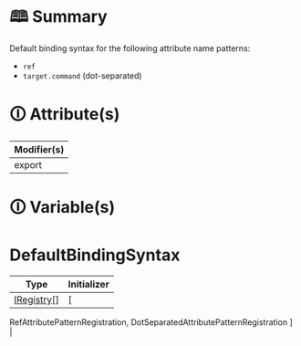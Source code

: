 # &#128366; Summary

Default binding syntax for the following attribute name patterns:
- `ref`
- `target.command` (dot-separated)

# &#128712; Attribute(s)

| Modifier(s)                            |
|----------------------------------------|
| export |

# &#128712; Variable(s)

# DefaultBindingSyntax

| Type                        | Initializer                       |
|-----------------------------|-----------------------------------|
| [IRegistry](https://hamedfathi.gitbook.io/aurelia-2-doc-api/kernel/interface/di/iregistry)[] | [
RefAttributePatternRegistration,
DotSeparatedAttributePatternRegistration
] |